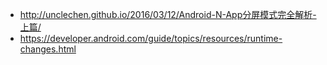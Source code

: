 - http://unclechen.github.io/2016/03/12/Android-N-App分屏模式完全解析-上篇/
- https://developer.android.com/guide/topics/resources/runtime-changes.html
